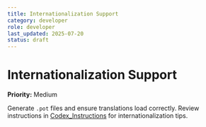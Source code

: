 ```yaml
---
title: Internationalization Support
category: developer
role: developer
last_updated: 2025-07-20
status: draft
---
```

# Internationalization Support

**Priority:** Medium

Generate `.pot` files and ensure translations load correctly. Review instructions in [Codex_Instructions](../Codex_Instructions.md) for internationalization tips.